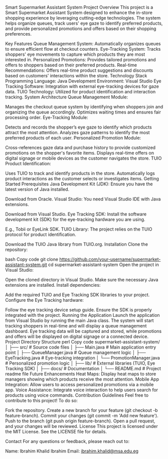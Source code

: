 Smart Supermarket Assistant System
Project Overview
This project is a Smart Supermarket Assistant System designed to enhance the in-store shopping experience by leveraging cutting-edge technologies. The system helps organize queues, track users' eye gaze to identify preferred products, and provide personalized promotions and offers based on their shopping preferences.

Key Features
Queue Management System: Automatically organizes queues to ensure efficient flow at checkout counters.
Eye-Tracking System: Tracks shoppers' eye movements to capture which products they are most interested in.
Personalized Promotions: Provides tailored promotions and offers to shoppers based on their preferred products.
Real-time Recommendations: Offers real-time product suggestions and discounts based on customers' interactions within the store.
Technology Stack
Programming Language: Java
Development Environment: Visual Studio
Eye Tracking Software: Integration with external eye-tracking devices for gaze data.
TUIO Technology: Utilized for product identification and interaction tracking.
System Architecture
Queue Management Module:

Manages the checkout queue system by identifying when shoppers join and organizing the queue accordingly.
Optimizes waiting times and ensures fair processing order.
Eye-Tracking Module:

Detects and records the shopper’s eye gaze to identify which products attract the most attention.
Analyzes gaze patterns to identify the most preferred products of each user.
Personalized Promotion Module:

Cross-references gaze data and purchase history to provide customized promotions on the shopper's favorite items.
Displays real-time offers on digital signage or mobile devices as the customer navigates the store.
TUIO Product Identification:

Uses TUIO to track and identify products in the store.
Automatically logs product interactions as the customer selects or investigates items.
Getting Started
Prerequisites
Java Development Kit (JDK): Ensure you have the latest version of Java installed.

Download from Oracle.
Visual Studio: You need Visual Studio IDE with Java extensions.

Download from Visual Studio.
Eye Tracking SDK: Install the software development kit (SDK) for the eye-tracking hardware you are using.

E.g., Tobii or EyeLink SDK.
TUIO Library: The project relies on the TUIO protocol for product identification.

Download the TUIO Java library from TUIO.org.
Installation
Clone the repository:

bash
Copy code
git clone https://github.com/your-username/supermarket-assistant-system.git
cd supermarket-assistant-system
Open the project in Visual Studio:

Open the cloned directory in Visual Studio.
Make sure the necessary Java extensions are installed.
Install dependencies:

Add the required TUIO and Eye Tracking SDK libraries to your project.
Configure the Eye Tracking hardware:

Follow the eye tracking device setup guide.
Ensure the SDK is properly integrated with the project.
Running the Application
Launch the application from Visual Studio by running the main Java class.
The system will start tracking shoppers in real-time and will display a queue management dashboard.
Eye tracking data will be captured and stored, while promotions and offers will be displayed on digital signage or a connected device.
Project Directory Structure
perl
Copy code
supermarket-assistant-system/
│
├── src/                           # Source code files
│   ├── Main.java                  # Main application entry point
│   ├── QueueManager.java          # Queue management logic
│   ├── EyeTracking.java           # Eye-tracking integration
│   └── PromotionManager.java      # Personalized promotion logic
│
├── lib/                           # External libraries (TUIO, Eye Tracking SDK)
│
├── docs/                          # Documentation
│
└── README.md                      # Project readme file
Future Enhancements
Heat Maps: Display heat maps to store managers showing which products receive the most attention.
Mobile App Integration: Allow users to access personalized promotions via a mobile app.
Voice Assistance: Integrate voice interaction to help users search for products using voice commands.
Contribution Guidelines
Feel free to contribute to this project! To do so:

Fork the repository.
Create a new branch for your feature (git checkout -b feature-branch).
Commit your changes (git commit -m 'Add new feature').
Push to the branch (git push origin feature-branch).
Open a pull request, and your changes will be reviewed.
License
This project is licensed under the MIT License. See the LICENSE file for details.

Contact
For any questions or feedback, please reach out to:

Name: Ibrahim Khalid Ibrahim
Email: ibrahim.khalid@msa.edu.eg
